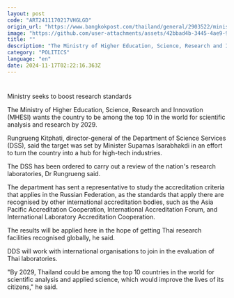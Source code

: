 ```yaml
---
layout: post
code: "ART2411170217VHGLGD"
origin_url: "https://www.bangkokpost.com/thailand/general/2903522/ministry-seeks-to-boost-research-standards"
image: "https://github.com/user-attachments/assets/42bbad4b-3445-4ae9-9f8b-6667edc38fd9"
title: ""
description: "The Ministry of Higher Education, Science, Research and Innovation (MHESI) wants the country to be among the top 10 in the world for scientific analysis and research by 2029."
category: "POLITICS"
language: "en"
date: 2024-11-17T02:22:16.363Z
---
```


# 

Ministry seeks to boost research standards

The Ministry of Higher Education, Science, Research and Innovation (MHESI) wants the country to be among the top 10 in the world for scientific analysis and research by 2029.

Rungrueng Kitphati, director-general of the Department of Science Services (DSS), said the target was set by Minister Supamas Isarabhakdi in an effort to turn the country into a hub for high-tech industries.

The DSS has been ordered to carry out a review of the nation's research laboratories, Dr Rungrueng said.

The department has sent a representative to study the accreditation criteria that applies in the Russian Federation, as the standards that apply there are recognised by other international accreditation bodies, such as the Asia Pacific Accreditation Cooperation, International Accreditation Forum, and International Laboratory Accreditation Cooperation.

The results will be applied here in the hope of getting Thai research facilities recognised globally, he said.

DDS will work with international organisations to join in the evaluation of Thai laboratories.

"By 2029, Thailand could be among the top 10 countries in the world for scientific analysis and applied science, which would improve the lives of its citizens," he said.